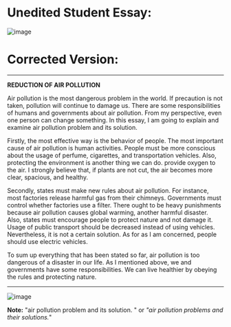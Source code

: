 
# Unedited Student Essay:

![image](https://github.com/mr-Ucar/2023-2024/assets/116120748/54919ff3-be9b-414b-bd6a-73374cdc6a61)





 # Corrected Version:



---

**REDUCTION OF AIR POLLUTION**

   Air pollution is the most dangerous problem in the world. If precaution is not taken, pollution will continue to damage us. 
There are some responsibilities of humans and governments about air pollution. From my perspective, even one person can change something.
In this essay, I am going to explain and examine air pollution problem and its solution. 

  Firstly, the most effective way is the behavior of people. The most important cause of air pollution is human activities. 
People must be more conscious about the usage of perfume, cigarettes, and transportation vehicles. Also, protecting the environment is another thing we can do. 
provide oxygen to the air. I strongly believe that, if plants are not cut, the air becomes more clear, spacious, and healthy.

  Secondly, states must make new rules about air pollution. For instance, most factories release harmful gas from their chimneys. 
Governments must control whether factories use a filter. There ought to be heavy punishments because air pollution causes global warming, another harmful disaster. 
Also, states must encourage people to protect nature and not damage it. Usage of public transport should be decreased instead of using vehicles. Nevertheless, it is not a certain solution. As for as I am concerned, people should use electric vehicles.

  To sum up everything that has been stated so far, air pollution is too dangerous of a disaster in our life. As I mentioned above, we and governments have some responsibilities. 
We can live healthier by obeying the rules and protecting nature.

---

![image](https://github.com/mr-Ucar/2023-2024/assets/116120748/b78f9597-6fbd-456b-a4cd-d693113822cf)


**Note:** "air pollution problem and its solution. "  or _"air pollution problems and their solutions._"



